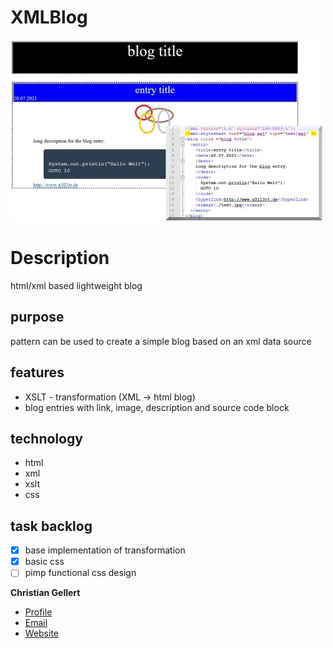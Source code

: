 # XMLBlog
![LOGO](img/screenshot.png)

# Description 
html/xml based lightweight blog

## purpose
pattern can  be used to create a simple blog based on an xml data source
	
## features
* XSLT - transformation (XML -> html blog)
* blog entries with link, image, description and source code block
	
## technology
* html
* xml
* xslt
* css
	
## task backlog
- [x] base implementation of transformation
- [x] basic css
- [ ] pimp functional css design

**Christian Gellert**

- [Profile](https://github.com/fuerchtegottt "Christian Gellert")
- [Email](mailto:christian.gellert@web.de?subject=Hi% "Hi!")
- [Website](http://www.g3ll3rt.de "Welcome")